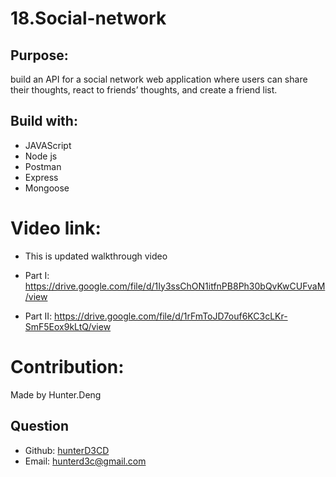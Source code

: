 # 18.Social-network

## Purpose:

build an API for a social network web application where users can share their thoughts, react to friends’ thoughts, and create a friend list. 

## Build with:

- JAVAScript
- Node js
- Postman
- Express
- Mongoose

# Video link:
- This is updated walkthrough video

- Part I:
https://drive.google.com/file/d/1Iy3ssChON1itfnPB8Ph30bQvKwCUFvaM/view

- Part II:
https://drive.google.com/file/d/1rFmToJD7ouf6KC3cLKr-SmF5Eox9kLtQ/view


# Contribution:

Made by Hunter.Deng

## Question
  * Github: [hunterD3CD](https://github.com/hunterD3CD)
  * Email: hunterd3c@gmail.com 
